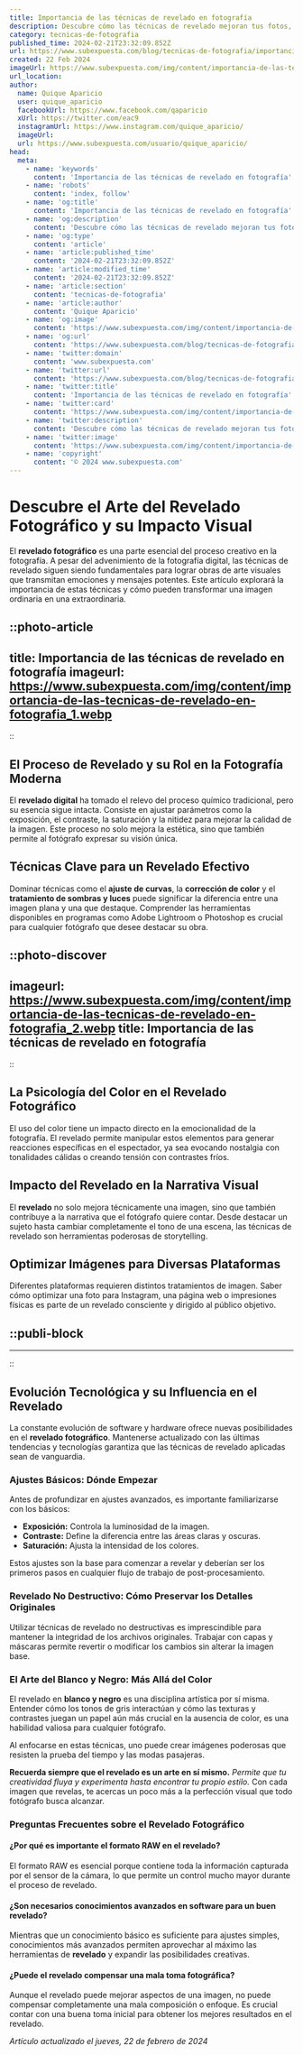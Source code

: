 ```yaml
---
title: Importancia de las técnicas de revelado en fotografía
description: Descubre cómo las técnicas de revelado mejoran tus fotos, potenciando su calidad y expresión artística. Domina el arte de la imagen.
category: tecnicas-de-fotografia
published_time: 2024-02-21T23:32:09.852Z
url: https://www.subexpuesta.com/blog/tecnicas-de-fotografia/importancia-de-las-tecnicas-de-revelado-en-fotografia
created: 22 Feb 2024
imageUrl: https://www.subexpuesta.com/img/content/importancia-de-las-tecnicas-de-revelado-en-fotografia_1.webp
url_location:
author:
  name: Quique Aparicio
  user: quique_aparicio
  facebookUrl: https://www.facebook.com/qaparicio
  xUrl: https://twitter.com/eac9
  instagramUrl: https://www.instagram.com/quique_aparicio/
  imageUrl: 
  url: https://www.subexpuesta.com/usuario/quique_aparicio/
head:
  meta:
    - name: 'keywords'
      content: 'Importancia de las técnicas de revelado en fotografía'
    - name: 'robots'
      content: 'index, follow'
    - name: 'og:title'
      content: 'Importancia de las técnicas de revelado en fotografía'
    - name: 'og:description'
      content: 'Descubre cómo las técnicas de revelado mejoran tus fotos, potenciando su calidad y expresión artística. Domina el arte de la imagen.'
    - name: 'og:type'
      content: 'article'
    - name: 'article:published_time'
      content: '2024-02-21T23:32:09.852Z'
    - name: 'article:modified_time'
      content: '2024-02-21T23:32:09.852Z'
    - name: 'article:section'
      content: 'tecnicas-de-fotografia'
    - name: 'article:author'
      content: 'Quique Aparicio'
    - name: 'og:image'
      content: 'https://www.subexpuesta.com/img/content/importancia-de-las-tecnicas-de-revelado-en-fotografia_1.webp'
    - name: 'og:url'
      content: 'https://www.subexpuesta.com/blog/tecnicas-de-fotografia/importancia-de-las-tecnicas-de-revelado-en-fotografia'
    - name: 'twitter:domain'
      content: 'www.subexpuesta.com'
    - name: 'twitter:url'
      content: 'https://www.subexpuesta.com/blog/tecnicas-de-fotografia/importancia-de-las-tecnicas-de-revelado-en-fotografia'
    - name: 'twitter:title'
      content: 'Importancia de las técnicas de revelado en fotografía'
    - name: 'twitter:card'
      content: 'https://www.subexpuesta.com/img/content/importancia-de-las-tecnicas-de-revelado-en-fotografia_1.webp'
    - name: 'twitter:description'
      content: 'Descubre cómo las técnicas de revelado mejoran tus fotos, potenciando su calidad y expresión artística. Domina el arte de la imagen.'
    - name: 'twitter:image'
      content: 'https://www.subexpuesta.com/img/content/importancia-de-las-tecnicas-de-revelado-en-fotografia_1.webp'
    - name: 'copyright'
      content: '© 2024 www.subexpuesta.com'
---
```

# Descubre el Arte del Revelado Fotográfico y su Impacto Visual

El **revelado fotográfico** es una parte esencial del proceso creativo en la fotografía. A pesar del advenimiento de la fotografía digital, las técnicas de revelado siguen siendo fundamentales para lograr obras de arte visuales que transmitan emociones y mensajes potentes. Este artículo explorará la importancia de estas técnicas y cómo pueden transformar una imagen ordinaria en una extraordinaria.


::photo-article
---
title: Importancia de las técnicas de revelado en fotografía
imageurl: https://www.subexpuesta.com/img/content/importancia-de-las-tecnicas-de-revelado-en-fotografia_1.webp
---
::



## El Proceso de Revelado y su Rol en la Fotografía Moderna

El **revelado digital** ha tomado el relevo del proceso químico tradicional, pero su esencia sigue intacta. Consiste en ajustar parámetros como la exposición, el contraste, la saturación y la nitidez para mejorar la calidad de la imagen. Este proceso no solo mejora la estética, sino que también permite al fotógrafo expresar su visión única.

## Técnicas Clave para un Revelado Efectivo

Dominar técnicas como el **ajuste de curvas**, la **corrección de color** y el **tratamiento de sombras y luces** puede significar la diferencia entre una imagen plana y una que destaque. Comprender las herramientas disponibles en programas como Adobe Lightroom o Photoshop es crucial para cualquier fotógrafo que desee destacar su obra.


::photo-discover
---
imageurl: https://www.subexpuesta.com/img/content/importancia-de-las-tecnicas-de-revelado-en-fotografia_2.webp
title: Importancia de las técnicas de revelado en fotografía
---
::



## La Psicología del Color en el Revelado Fotográfico

El uso del color tiene un impacto directo en la emocionalidad de la fotografía. El revelado permite manipular estos elementos para generar reacciones específicas en el espectador, ya sea evocando nostalgia con tonalidades cálidas o creando tensión con contrastes fríos.

## Impacto del Revelado en la Narrativa Visual

El **revelado** no solo mejora técnicamente una imagen, sino que también contribuye a la narrativa que el fotógrafo quiere contar. Desde destacar un sujeto hasta cambiar completamente el tono de una escena, las técnicas de revelado son herramientas poderosas de storytelling.

## Optimizar Imágenes para Diversas Plataformas

Diferentes plataformas requieren distintos tratamientos de imagen. Saber cómo optimizar una foto para Instagram, una página web o impresiones físicas es parte de un revelado consciente y dirigido al público objetivo.


  ::publi-block
  ---
  ---
  ::
  
  

## Evolución Tecnológica y su Influencia en el Revelado

La constante evolución de software y hardware ofrece nuevas posibilidades en el **revelado fotográfico**. Mantenerse actualizado con las últimas tendencias y tecnologías garantiza que las técnicas de revelado aplicadas sean de vanguardia.

### Ajustes Básicos: Dónde Empezar

Antes de profundizar en ajustes avanzados, es importante familiarizarse con los básicos:

- **Exposición:** Controla la luminosidad de la imagen.
- **Contraste:** Define la diferencia entre las áreas claras y oscuras.
- **Saturación:** Ajusta la intensidad de los colores.
  
Estos ajustes son la base para comenzar a revelar y deberían ser los primeros pasos en cualquier flujo de trabajo de post-procesamiento.

### Revelado No Destructivo: Cómo Preservar los Detalles Originales

Utilizar técnicas de revelado no destructivas es imprescindible para mantener la integridad de los archivos originales. Trabajar con capas y máscaras permite revertir o modificar los cambios sin alterar la imagen base.

### El Arte del Blanco y Negro: Más Allá del Color

El revelado en **blanco y negro** es una disciplina artística por sí misma. Entender cómo los tonos de gris interactúan y cómo las texturas y contrastes juegan un papel aún más crucial en la ausencia de color, es una habilidad valiosa para cualquier fotógrafo.

Al enfocarse en estas técnicas, uno puede crear imágenes poderosas que resisten la prueba del tiempo y las modas pasajeras.

**Recuerda siempre que el revelado es un arte en sí mismo.** *Permite que tu creatividad fluya y experimenta hasta encontrar tu propio estilo.* Con cada imagen que revelas, te acercas un poco más a la perfección visual que todo fotógrafo busca alcanzar.

### Preguntas Frecuentes sobre el Revelado Fotográfico

#### ¿Por qué es importante el formato RAW en el revelado?

El formato RAW es esencial porque contiene toda la información capturada por el sensor de la cámara, lo que permite un control mucho mayor durante el proceso de revelado.

#### ¿Son necesarios conocimientos avanzados en software para un buen revelado?

Mientras que un conocimiento básico es suficiente para ajustes simples, conocimientos más avanzados permiten aprovechar al máximo las herramientas de **revelado** y expandir las posibilidades creativas.

#### ¿Puede el revelado compensar una mala toma fotográfica?

Aunque el revelado puede mejorar aspectos de una imagen, no puede compensar completamente una mala composición o enfoque. Es crucial contar con una buena toma inicial para obtener los mejores resultados en el revelado.

_Artículo actualizado el jueves, 22 de febrero de 2024_